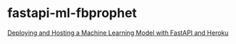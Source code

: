 # fastapi-ml-fbprophet

[Deploying and Hosting a Machine Learning Model with FastAPI and Heroku](https://testdriven.io/blog/fastapi-machine-learning/)